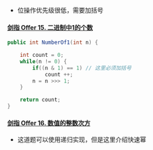- 位操作优先级很低，需要加括号

#### [剑指 Offer 15. 二进制中1的个数](https://leetcode-cn.com/problems/er-jin-zhi-zhong-1de-ge-shu-lcof/)

```java
public int NumberOf1(int n) {

    int count = 0;
    while(n != 0) {
        if((n & 1) == 1) // 这里必须加括号
            count ++;
        n = n >>> 1;
    }

    return count;
}
```

#### [剑指 Offer 16. 数值的整数次方](https://leetcode-cn.com/problems/shu-zhi-de-zheng-shu-ci-fang-lcof/)

- 这道题可以使用递归实现，但是这里介绍快速幂